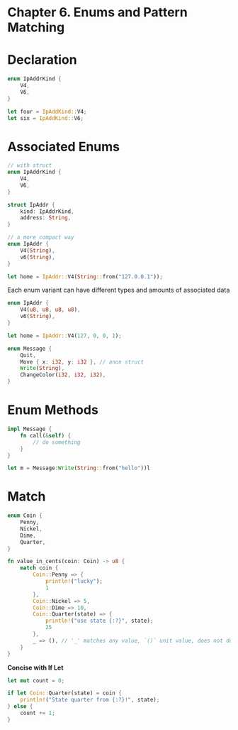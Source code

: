 # Chapter 6. Enums and Pattern Matching

# Declaration

```rust
enum IpAddrKind {
    V4,
    V6,
}

let four = IpAddKind::V4;
let six = IpAddKind::V6;
```

# Associated Enums

```rust
// with struct
enum IpAddrKind {
    V4,
    V6,
}

struct IpAddr {
    kind: IpAddrKind,
    address: String,
}

// a more compact way
enum IpAddr {
    V4(String),
    v6(String),
}

let home = IpAddr::V4(String::from("127.0.0.1"));
```

Each enum variant can have different types and amounts of associated data

```rust
enum IpAddr {
    V4(u8, u8, u8, u8),
    v6(String),
}

let home = IpAddr::V4(127, 0, 0, 1);

enum Message {
    Quit,
    Move { x: i32, y: i32 }, // anon struct
    Write(String),
    ChangeColor(i32, i32, i32),
}
```

# Enum Methods

```rust
impl Message {
    fn call(&self) {
        // do something
    }
}

let m = Message:Write(String::from("hello"))l
```

# Match

```rust
enum Coin {
    Penny,
    Nickel,
    Dime,
    Quarter,
}

fn value_in_cents(coin: Coin) -> u8 {
    match coin {
        Coin::Penny => {
            println!("lucky");
            1
        },
        Coin::Nickel => 5,
        Coin::Dime => 10,
        Coin::Quarter(state) => {
            println!("use state {:?}", state);
            25
        },
        _ => (), // '_' matches any value, `()` unit value, does not do anything
    }
}
```

**Concise with If Let**

```rust
let mut count = 0;

if let Coin::Quarter(state) = coin {
    println!("State quarter from {:?}!", state);
} else {
    count += 1;
}
```